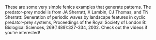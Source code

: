 These are some very simple fenics examples that generate patterns.
The predator-prey model is from JA Sherratt, X Lambin, CJ Thomas, and TN Sherratt: Generation of periodic waves by landscape features in cyclic predator–prey systems, Proceedings of the Royal Society of London B: Biological Sciences, 269(1489):327–334, 2002.
Check out the videos if you're interested!
